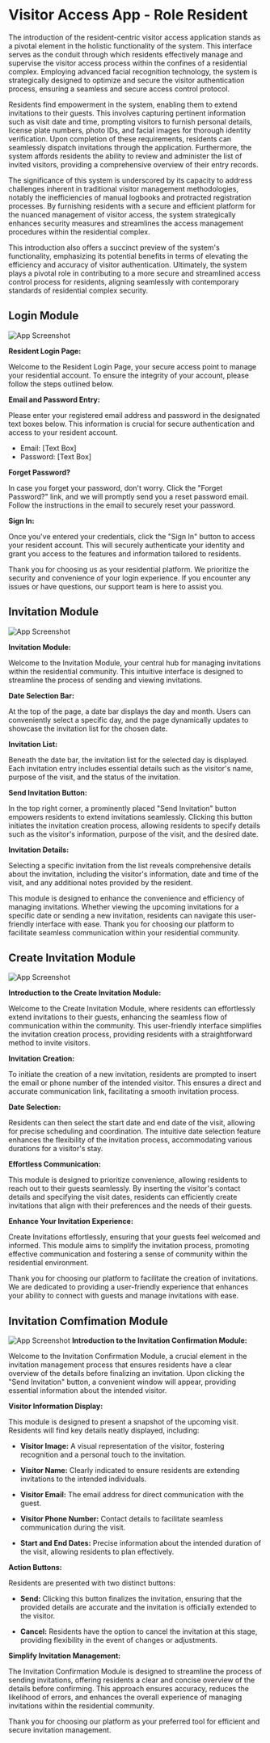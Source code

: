 
# Visitor Access App - Role Resident

The introduction of the resident-centric visitor access application stands as a pivotal element in the holistic functionality of the system. This interface serves as the conduit through which residents effectively manage and supervise the visitor access process within the confines of a residential complex. Employing advanced facial recognition technology, the system is strategically designed to optimize and secure the visitor authentication process, ensuring a seamless and secure access control protocol.

Residents find empowerment in the system, enabling them to extend invitations to their guests. This involves capturing pertinent information such as visit date and time, prompting visitors to furnish personal details, license plate numbers, photo IDs, and facial images for thorough identity verification. Upon completion of these requirements, residents can seamlessly dispatch invitations through the application. Furthermore, the system affords residents the ability to review and administer the list of invited visitors, providing a comprehensive overview of their entry records.

The significance of this system is underscored by its capacity to address challenges inherent in traditional visitor management methodologies, notably the inefficiencies of manual logbooks and protracted registration processes. By furnishing residents with a secure and efficient platform for the nuanced management of visitor access, the system strategically enhances security measures and streamlines the access management procedures within the residential complex.

This introduction also offers a succinct preview of the system's functionality, emphasizing its potential benefits in terms of elevating the efficiency and accuracy of visitor authentication. Ultimately, the system plays a pivotal role in contributing to a more secure and streamlined access control process for residents, aligning seamlessly with contemporary standards of residential complex security.


## Login Module

![App Screenshot](https://github.com/kohboontao123/visitor_access_app_resident/blob/main/screenshot/loginpage.png?raw=true)

**Resident Login Page:**

Welcome to the Resident Login Page, your secure access point to manage your residential account. To ensure the integrity of your account, please follow the steps outlined below.

**Email and Password Entry:**

Please enter your registered email address and password in the designated text boxes below. This information is crucial for secure authentication and access to your resident account.

- Email: [Text Box]
- Password: [Text Box]

**Forget Password?**

In case you forget your password, don't worry. Click the "Forget Password?" link, and we will promptly send you a reset password email. Follow the instructions in the email to securely reset your password.

**Sign In:**

Once you've entered your credentials, click the "Sign In" button to access your resident account. This will securely authenticate your identity and grant you access to the features and information tailored to residents.

Thank you for choosing us as your residential platform. We prioritize the security and convenience of your login experience. If you encounter any issues or have questions, our support team is here to assist you.

## Invitation Module

![App Screenshot](https://github.com/kohboontao123/visitor_access_app_resident/blob/main/screenshot/invitation%20page.png?raw=true)

**Invitation Module:**

Welcome to the Invitation Module, your central hub for managing invitations within the residential community. This intuitive interface is designed to streamline the process of sending and viewing invitations.

**Date Selection Bar:**

At the top of the page, a date bar displays the day and month. Users can conveniently select a specific day, and the page dynamically updates to showcase the invitation list for the chosen date.

**Invitation List:**

Beneath the date bar, the invitation list for the selected day is displayed. Each invitation entry includes essential details such as the visitor's name, purpose of the visit, and the status of the invitation.

**Send Invitation Button:**

In the top right corner, a prominently placed "Send Invitation" button empowers residents to extend invitations seamlessly. Clicking this button initiates the invitation creation process, allowing residents to specify details such as the visitor's information, purpose of the visit, and the desired date.

**Invitation Details:**

Selecting a specific invitation from the list reveals comprehensive details about the invitation, including the visitor's information, date and time of the visit, and any additional notes provided by the resident.

This module is designed to enhance the convenience and efficiency of managing invitations. Whether viewing the upcoming invitations for a specific date or sending a new invitation, residents can navigate this user-friendly interface with ease. Thank you for choosing our platform to facilitate seamless communication within your residential community.

## Create Invitation Module

![App Screenshot](https://github.com/kohboontao123/visitor_access_app_resident/blob/main/screenshot/create%20invitation.png?raw=true)

**Introduction to the Create Invitation Module:**

Welcome to the Create Invitation Module, where residents can effortlessly extend invitations to their guests, enhancing the seamless flow of communication within the community. This user-friendly interface simplifies the invitation creation process, providing residents with a straightforward method to invite visitors.

**Invitation Creation:**

To initiate the creation of a new invitation, residents are prompted to insert the email or phone number of the intended visitor. This ensures a direct and accurate communication link, facilitating a smooth invitation process.

**Date Selection:**

Residents can then select the start date and end date of the visit, allowing for precise scheduling and coordination. The intuitive date selection feature enhances the flexibility of the invitation process, accommodating various durations for a visitor's stay.

**Effortless Communication:**

This module is designed to prioritize convenience, allowing residents to reach out to their guests seamlessly. By inserting the visitor's contact details and specifying the visit dates, residents can efficiently create invitations that align with their preferences and the needs of their guests.

**Enhance Your Invitation Experience:**

Create Invitations effortlessly, ensuring that your guests feel welcomed and informed. This module aims to simplify the invitation process, promoting effective communication and fostering a sense of community within the residential environment.

Thank you for choosing our platform to facilitate the creation of invitations. We are dedicated to providing a user-friendly experience that enhances your ability to connect with guests and manage invitations with ease.

## Invitation Comfimation Module

![App Screenshot](https://github.com/kohboontao123/visitor_access_app_resident/blob/main/screenshot/invitation%20confirmation.png?raw=true)
**Introduction to the Invitation Confirmation Module:**

Welcome to the Invitation Confirmation Module, a crucial element in the invitation management process that ensures residents have a clear overview of the details before finalizing an invitation. Upon clicking the "Send Invitation" button, a convenient window will appear, providing essential information about the intended visitor.

**Visitor Information Display:**

This module is designed to present a snapshot of the upcoming visit. Residents will find key details neatly displayed, including:

- **Visitor Image:** A visual representation of the visitor, fostering recognition and a personal touch to the invitation.
  
- **Visitor Name:** Clearly indicated to ensure residents are extending invitations to the intended individuals.

- **Visitor Email:** The email address for direct communication with the guest.

- **Visitor Phone Number:** Contact details to facilitate seamless communication during the visit.

- **Start and End Dates:** Precise information about the intended duration of the visit, allowing residents to plan effectively.

**Action Buttons:**

Residents are presented with two distinct buttons:

- **Send:** Clicking this button finalizes the invitation, ensuring that the provided details are accurate and the invitation is officially extended to the visitor.

- **Cancel:** Residents have the option to cancel the invitation at this stage, providing flexibility in the event of changes or adjustments.

**Simplify Invitation Management:**

The Invitation Confirmation Module is designed to streamline the process of sending invitations, offering residents a clear and concise overview of the details before confirming. This approach ensures accuracy, reduces the likelihood of errors, and enhances the overall experience of managing invitations within the residential community.

Thank you for choosing our platform as your preferred tool for efficient and secure invitation management.
